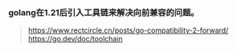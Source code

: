 ### golang在1.21后引入工具链来解决向前兼容的问题。

> https://www.rectcircle.cn/posts/go-compatibility-2-forward/
> https://go.dev/doc/toolchain
